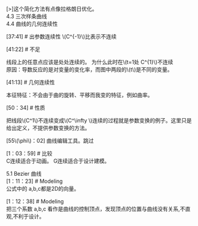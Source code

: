

[>]这个简化方法有点像拉格朗日优化。    
4.3 三次样条曲线    
4.4 曲线的几何连续性    

[37:41] # 出参数连续性
\\(C^{-1}\\)比表示不连续    

[41:22] # 不足    

线段上的任意点应该是处处连续的。
为什么此时在\\(t=1处 C^{1}\\)不连续     
原因：导数反应的是对变量的变化率，而图中两段的\\(t\\)是不同的变量。    

[41:13] # 几何连续性    

本征特征：不会由于曲的旋转、平移而我变的特征，例如曲率。   

[50：34] # 性质    

把线段\\(C^1\\)不连续变成\\(C^\infty \\)连续的过程就是参数变换的例子。这里只是给出定义，不提供参数变换的方法。    

[55\\(\phi\\)：02] 曲线编辑工具。跳过    

[1：03：59] # 比较    
C连续适合于动画。 G连续适合于设计建模。

5.1 Bezier 曲线    
[1：11：23] # Modeling   
公式中的 a,b,c都是2D的向量。    

[1：12：38] # Modeling    
把三个系数 a,b,c 看作是曲线的控制顶点，发现顶点的位置与曲线没有关系,不直观,不利于设计。     